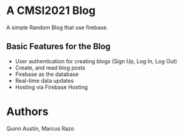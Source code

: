 # A CMSI2021 Blog
A simple Random Blog that use firebase.

## Basic Features for the Blog

- User authentication for creating blogs (Sign Up, Log In, Log Out)
- Create, and read blog posts
- Firebase as the database
- Real-time data updates
- Hosting via Firebase Hosting

# Authors
Quinn Austin, Marcus Razo

